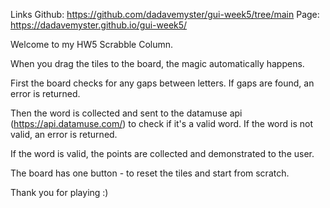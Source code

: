 Links
Github: https://github.com/dadavemyster/gui-week5/tree/main
Page: https://dadavemyster.github.io/gui-week5/

Welcome to my HW5 Scrabble Column.

When you drag the tiles to the board, the magic automatically happens.

First the board checks for any gaps between letters. If gaps are found, an error is returned.

Then the word is collected and sent to the datamuse api (https://api.datamuse.com/) to check if it's a valid word. If the word is not valid, an error is returned.

If the word is valid, the points are collected and demonstrated to the user.

The board has one button - to reset the tiles and start from scratch.

Thank you for playing :) 
